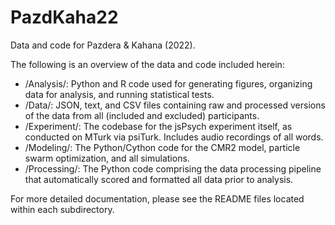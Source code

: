 # PazdKaha22
Data and code for Pazdera &amp; Kahana (2022).

The following is an overview of the data and code included herein:
- /Analysis/: Python and R code used for generating figures, organizing data for analysis, and running statistical tests.
- /Data/: JSON, text, and CSV files containing raw and processed versions of the data from all (included and excluded) participants.
- /Experiment/: The codebase for the jsPsych experiment itself, as conducted on MTurk via psiTurk. Includes audio recordings of all words.
- /Modeling/: The Python/Cython code for the CMR2 model, particle swarm optimization, and all simulations.
- /Processing/: The Python code comprising the data processing pipeline that automatically scored and formatted all data prior to analysis.

For more detailed documentation, please see the README files located within each subdirectory.
